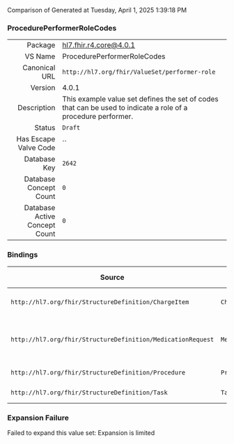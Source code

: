Comparison of 
Generated at Tuesday, April 1, 2025 1:39:18 PM

### ProcedurePerformerRoleCodes

|      |     |
| ---: | --- |
| Package | hl7.fhir.r4.core@4.0.1 |
| VS Name | ProcedurePerformerRoleCodes |
| Canonical URL | `http://hl7.org/fhir/ValueSet/performer-role` |
| Version | 4.0.1 |
| Description | This example value set defines the set of codes that can be used to indicate a role of a procedure performer. |
| Status | `Draft` |
| Has Escape Valve Code | `` |
| Database Key | `2642` |
| Database Concept Count | `0` |
| Database Active Concept Count | `0` |
### Bindings

| Source | Element | Binding | Strength | Element Short |
| ------ | ------- | ------- | -------- | ------------- |
| `http://hl7.org/fhir/StructureDefinition/ChargeItem` | `ChargeItem.performer.function` | `http://hl7.org/fhir/ValueSet/performer-role` | `Example` | What type of performance was done |
| `http://hl7.org/fhir/StructureDefinition/MedicationRequest` | `MedicationRequest.performerType` | `http://hl7.org/fhir/ValueSet/performer-role` | `Example` | Desired kind of performer of the medication administration |
| `http://hl7.org/fhir/StructureDefinition/Procedure` | `Procedure.performer.function` | `http://hl7.org/fhir/ValueSet/performer-role` | `Example` | Type of performance |
| `http://hl7.org/fhir/StructureDefinition/Task` | `Task.performerType` | `http://hl7.org/fhir/ValueSet/performer-role` | `Preferred` | Requested performer |

### Expansion Failure

Failed to expand this value set: Expansion is limited
